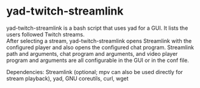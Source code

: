 # yad-twitch-streamlink
yad-twitch-streamlink is a bash script that uses yad for a GUI.  It lists the users followed Twitch streams.  
After selecting a stream, yad-twitch-streamlink opens Streamlink with the configured player and also opens the configured chat program.
Streamlink path and arguments, chat program and arguments, and video player program and arguments are all configurable in the GUI or in the conf file.

Dependencies: Streamlink (optional; mpv can also be used directly for stream playback), yad, GNU coreutils, curl, wget
